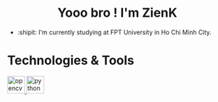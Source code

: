 <h1 align="center"> Yooo bro ! I'm ZienK </h1>

-  :shipit: I'm currently studying at FPT University in Ho Chi Minh City.
# Technologies & Tools 
 
<p align="left"> <a href="https://www.w3schools.com/c/c_intro.php" target="_blank" rel="noreferrer"> <img src="https://upload.wikimedia.org/wikipedia/commons/1/19/C_Logo.png" alt="opencv" width="40" height="40"/> </a> <a href="https://www.java.com/en/" target="_blank" rel="noreferrer"> <img src="https://encrypted-tbn0.gstatic.com/images?q=tbn:ANd9GcQSKJCNaNUeMFBN-OQijlZbhGt1vwGwLw0xI_Xqjyd_VA&s" alt="python" width="40" height="40"/>  </a> </p>
